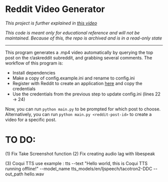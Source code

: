 # Reddit Video Generator

_This project is further explained in [this video](https://youtu.be/ZmSb3LZDdf0)_

_This code is meant only for educational reference and will not be maintained. Because of this, the repo is archived and is in a read-only state_

---

This program generates a .mp4 video automatically by querying the top post on the
r/askreddit subreddit, and grabbing several comments. The workflow of this program is:

- Install dependencies
- Make a copy of config.example.ini and rename to config.ini
- Register with Reddit to create an application [here](https://www.reddit.com/prefs/apps/) and copy the credentials
- Use the credentials from the previous step to update config.ini (lines 22 -> 24)

Now, you can run `python main.py` to be prompted for which post to choose. Alternatively,
you can run `python main.py <reddit-post-id>` to create a video for a specific post.

# TO DO:

(1) Fix Take Screenshot function
(2) Fix creating audio lag with libespeak

(3) Coqui TTS use example : tts --text "Hello world, this is Coqui TTS running offline!" --model_name tts_models/en/ljspeech/tacotron2-DDC --out_path hello.wav

